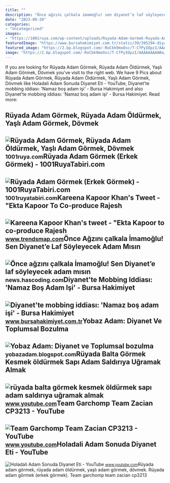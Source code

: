 ```yaml
---
title: ""
description: "Önce ağzını çalkala i̇mamoğlu! sen diyanet’e laf söyleyecek adam mısın"
date: "2023-09-20"
categories:
- "Uncategorized"
images:
- "https://1001ruya.com/wp-content/uploads/Ruyada-Adam-Gormek-Ruyada-Adam-oldurmek-Yasli-Adam-Gormek-adam-Dovmek-ne-demek-diyanet-1024x576.jpg"
featuredImage: "https://www.bursahakimiyet.com.tr/static/39/395294-diyanet-te-mobbing-iddiasi-namaz-bos-adam-isi-5f1ad7a449d7b-x750.jpg"
featured_image: "https://2.bp.blogspot.com/-RoCbk9moOsc/T-CfPyIOpzI/AAAAAAAAABo/0K_wyYQ1ypo/s1600/b-434851-Diyanet_İşleri_Her_Dine_Açık.jpg"
image: "https://2.bp.blogspot.com/-RoCbk9moOsc/T-CfPyIOpzI/AAAAAAAAABo/0K_wyYQ1ypo/s1600/b-434851-Diyanet_İşleri_Her_Dine_Açık.jpg"
---
```


If you are looking for Rüyada Adam Görmek, Rüyada Adam Öldürmek, Yaşlı Adam Görmek, Dövmek you've visit to the right web. We have 9 Pics about Rüyada Adam Görmek, Rüyada Adam Öldürmek, Yaşlı Adam Görmek, Dövmek like Holadali Adam Sonuda Diyanet Eti - YouTube, Diyanet'te mobbing iddiası: 'Namaz boş adam işi' - Bursa Hakimiyet and also Diyanet'te mobbing iddiası: 'Namaz boş adam işi' - Bursa Hakimiyet. Read more:

Rüyada Adam Görmek, Rüyada Adam Öldürmek, Yaşlı Adam Görmek, Dövmek
-------------------------------------------------------------------

 ![Rüyada Adam Görmek, Rüyada Adam Öldürmek, Yaşlı Adam Görmek, Dövmek](https://1001ruya.com/wp-content/uploads/Ruyada-Adam-Gormek-Ruyada-Adam-oldurmek-Yasli-Adam-Gormek-adam-Dovmek-ne-demek-diyanet-1024x576.jpg) <small>1001ruya.com</small>Rüyada Adam Görmek (Erkek Görmek) - 1001RuyaTabiri.com
------------------------------------------------------

 ![Rüyada Adam Görmek (Erkek Görmek) - 1001RuyaTabiri.com](https://1001ruyatabiri.com/wp-content/uploads/2018/03/ruyada-adam-gormek-ruyada-insan-gormek-adam-oldurmek-adamla-konusmak-ruyatabirleri-dini-islami-diyanet-768x501.jpg) <small>1001ruyatabiri.com</small>Kareena Kapoor Khan's Tweet - "Ekta Kapoor To Co-produce Rajesh
---------------------------------------------------------------

 ![Kareena Kapoor Khan's tweet - "Ekta Kapoor to co-produce Rajesh](https://pbs.twimg.com/media/Fcyada8X0AANSFu.jpg) <small>www.trendsmap.com</small>Önce Ağzını çalkala İmamoğlu! Sen Diyanet’e Laf Söyleyecek Adam Mısın
---------------------------------------------------------------------

 ![Önce ağzını çalkala İmamoğlu! Sen Diyanet’e laf söyleyecek adam mısın](https://cdn.yeniakit.com.tr/images/news/625/once-agzini-calkala-imamoglu-sen-diyanete-laf-soyleyecek-adam-misin-h1658906935-133005.png) <small>news.hascoding.com</small>Diyanet'te Mobbing Iddiası: 'Namaz Boş Adam Işi' - Bursa Hakimiyet
------------------------------------------------------------------

 ![Diyanet'te mobbing iddiası: 'Namaz boş adam işi' - Bursa Hakimiyet](https://www.bursahakimiyet.com.tr/static/39/395294-diyanet-te-mobbing-iddiasi-namaz-bos-adam-isi-5f1ad7a449d7b-x750.jpg) <small>www.bursahakimiyet.com.tr</small>Yobaz Adam: Diyanet Ve Toplumsal Bozulma
----------------------------------------

 ![Yobaz Adam: Diyanet ve Toplumsal bozulma](https://2.bp.blogspot.com/-RoCbk9moOsc/T-CfPyIOpzI/AAAAAAAAABo/0K_wyYQ1ypo/s1600/b-434851-Diyanet_İşleri_Her_Dine_Açık.jpg) <small>yobazadam.blogspot.com</small>Rüyada Balta Görmek Kesmek öldürmek Sapı Adam Saldırıya Uğramak Almak
---------------------------------------------------------------------

 ![rüyada balta görmek kesmek öldürmek sapı adam saldırıya uğramak almak](https://i.ytimg.com/vi/cSDighm3Vmo/maxresdefault.jpg) <small>www.youtube.com</small>Team Garchomp Team Zacian CP3213 - YouTube
------------------------------------------

 ![Team Garchomp Team Zacian CP3213 - YouTube](https://i.ytimg.com/vi/HYLCwcE-Dgc/maxres2.jpg?sqp=-oaymwEoCIAKENAF8quKqQMcGADwAQH4AYwCgALgA4oCDAgAEAEYRSBHKGUwDw==&rs=AOn4CLC_ulBvmvqa2cf2uT56Qfk3FCYaDA) <small>www.youtube.com</small>Holadali Adam Sonuda Diyanet Eti - YouTube
------------------------------------------

 ![Holadali Adam Sonuda Diyanet Eti - YouTube](https://i.ytimg.com/vi/6YWNdhgQK_Q/maxresdefault.jpg?sqp=-oaymwEmCIAKENAF8quKqQMa8AEB-AGWA4AC0AWKAgwIABABGGUgZShlMA8=&rs=AOn4CLDbwATce2S-L8gBj6jxOvvXcZSHCg) <small>www.youtube.com</small>Rüyada adam görmek, rüyada adam öldürmek, yaşlı adam görmek, dövmek. Rüyada adam görmek (erkek görmek). Team garchomp team zacian cp3213
